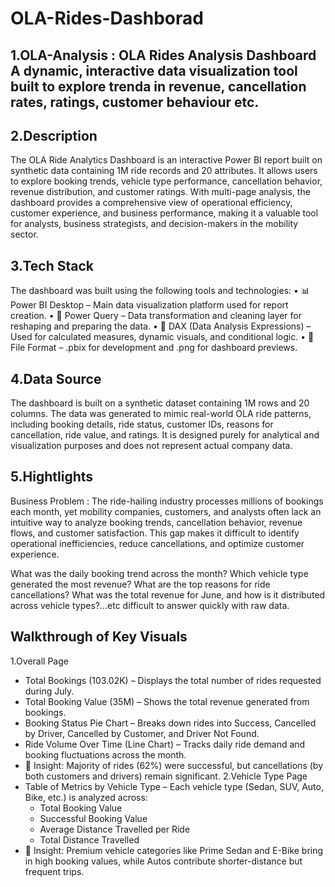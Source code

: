 # OLA-Rides-Dashborad
## 1.OLA-Analysis : OLA Rides Analysis Dashboard A dynamic, interactive data visualization tool built to explore trenda in revenue, cancellation rates, ratings, customer behaviour etc.

## 2.Description
The OLA Ride Analytics Dashboard is an interactive Power BI report built on synthetic data containing 1M ride records and 20 attributes. It allows users to explore booking trends, vehicle type performance, cancellation behavior, revenue distribution, and customer ratings. With multi-page analysis, the dashboard provides a comprehensive view of operational efficiency, customer experience, and business performance, making it a valuable tool for analysts, business strategists, and decision-makers in the mobility sector.

## 3.Tech Stack
The dashboard was built using the following tools and technologies:
• 📊 Power BI Desktop – Main data visualization platform used for report creation.
• 📂 Power Query – Data transformation and cleaning layer for reshaping and preparing the data.
• 🧠 DAX (Data Analysis Expressions) – Used for calculated measures, dynamic visuals, and conditional logic.
• 📁 File Format – .pbix for development and .png for dashboard previews.

## 4.Data Source
The dashboard is built on a synthetic dataset containing 1M rows and 20 columns. The data was generated to mimic real-world OLA ride patterns, including booking details, ride status, customer IDs, reasons for cancellation, ride value, and ratings. It is designed purely for analytical and visualization purposes and does not represent actual company data.

## 5.Hightlights
Business Problem : The ride-hailing industry processes millions of bookings each month, yet mobility companies, customers, and analysts often lack an intuitive way to analyze booking trends, cancellation behavior, revenue flows, and customer satisfaction. This gap makes it difficult to identify operational inefficiencies, reduce cancellations, and optimize customer experience.

What was the daily booking trend across the month?
Which vehicle type generated the most revenue?
What are the top reasons for ride cancellations?
What was the total revenue for June, and how is it distributed across vehicle types?...etc difficult to answer quickly with raw data.

## Walkthrough of Key Visuals
  1.Overall Page
  - Total Bookings (103.02K) – Displays the total number of rides requested during July.
  - Total Booking Value (35M) – Shows the total revenue generated from bookings.
  - Booking Status Pie Chart – Breaks down rides into Success, Cancelled by Driver, Cancelled by Customer, and Driver Not Found.
  - Ride Volume Over Time (Line Chart) – Tracks daily ride demand and booking fluctuations across the month.
  - 📌 Insight: Majority of rides (62%) were successful, but cancellations (by both customers and drivers) remain significant.
  2.Vehicle Type Page
  - Table of Metrics by Vehicle Type – Each vehicle type (Sedan, SUV, Auto, Bike, etc.) is analyzed across:
     - Total Booking Value
     - Successful Booking Value
     - Average Distance Travelled per Ride
     - Total Distance Travelled
- 📌 Insight: Premium vehicle categories like Prime Sedan and E-Bike bring in high booking values, while Autos contribute shorter-distance but frequent trips.
